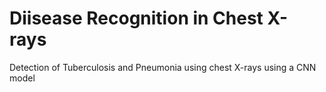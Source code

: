 # Diisease Recognition in Chest X-rays
 Detection of Tuberculosis and Pneumonia using chest X-rays using a CNN model
